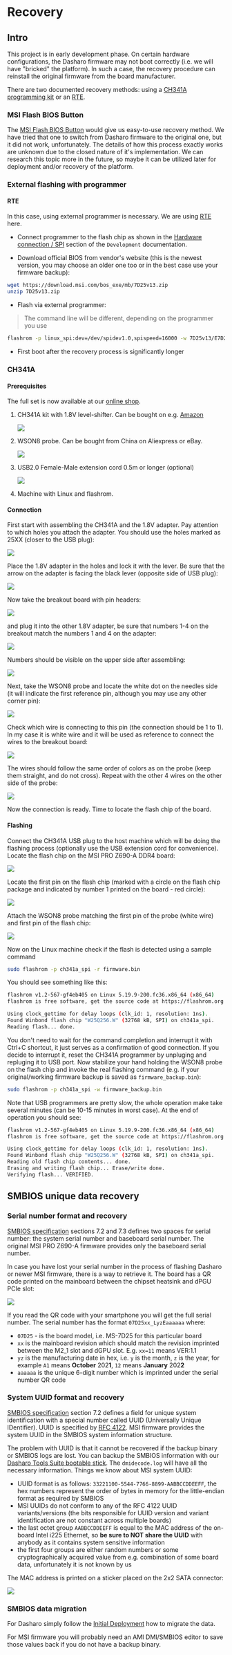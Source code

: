 # Recovery

## Intro

This project is in early development phase. On certain
hardware configurations, the Dasharo firmware may not boot correctly (i.e.
we will have "bricked" the platform). In such a case, the recovery procedure can
reinstall the original firmware from the board manufacturer.

There are two documented recovery methods: using a [CH341A programming kit](https://3mdeb.com/shop/modules/ch341a-flash-bios-usb-programmer-kit-soic8-sop8/)
or an [RTE](https://3mdeb.com/shop/open-source-hardware/rte/).

### MSI Flash BIOS Button

The [MSI Flash BIOS Button](https://www.youtube.com/watch?v=iTkXunUAriE)
would give us easy-to-use recovery method. We have tried that one to switch
from Dasharo firmware to the original one, but it did not work, unfortunately.
The details of how this process exactly works are unknown due to the closed
nature of it's implementation. We can research this topic more in the future,
so maybe it can be utilized later for deployment and/or recovery of the
platform.

### External flashing with programmer

#### RTE

In this case, using external programmer is necessary. We are using
[RTE](https://3mdeb.com/open-source-hardware/#rte)
here.

* Connect programmer to the flash chip as shown in the
  [Hardware connection / SPI](../development/#hardware-connection) section of
  the `Development` documentation.

* Download official BIOS from vendor's website (this is the newest version, you
  may choose an older one too or in the best case use your firmware backup):

```bash
wget https://download.msi.com/bos_exe/mb/7D25v13.zip
unzip 7D25v13.zip
```

* Flash via external programmer:

> The command line will be different, depending on the programmer you use

```bash
flashrom -p linux_spi:dev=/dev/spidev1.0,spispeed=16000 -w 7D25v13/E7D25IMS.130
```

* First boot after the recovery process is significantly longer

### CH341A

#### Prerequisites

The full set is now available at our [online shop](https://3mdeb.com/shop/modules/ch341a-flash-bios-usb-programmer-kit-soic8-sop8/).

1. CH341A kit with 1.8V level-shifter. Can be bought on e.g. [Amazon](https://www.amazon.com/programmer-ch341a-Programmer-Adapter-Converter/dp/B07WP9FKZ2)

    ![](/images/ch341a_rec/ch341a_kit.jpg)

2. WSON8 probe. Can be bought from China on Aliexpress or eBay.

    ![](/images/ch341a_rec/wson8_probe.jpg)

3. USB2.0 Female-Male extension cord 0.5m or longer (optional)

    ![](/images/ch341a_rec/usb_ext.jpg)

4. Machine with Linux and flashrom.

#### Connection

First start with assembling the CH341A and the 1.8V adapter. Pay attention to
which holes you attach the adapter. You should use the holes marked as 25XX
(closer to the USB plug):

![](/images/ch341a_rec/ch341a.jpg)

Place the 1.8V adapter in the holes and lock it with the lever. Be sure that
the arrow on the adapter is facing the black lever (opposite side of USB plug):

![](/images/ch341a_rec/adapter_assemble.jpg)

Now take the breakout board with pin headers:

![](/images/ch341a_rec/pin_breakout.jpg)

and plug it into the other 1.8V adapter, be sure that numbers 1-4 on the breakout
match the numbers 1 and 4 on the adapter:

![](/images/ch341a_rec/adapter_shifter.jpg)

Numbers should be visible on the upper side after assembling:

![](/images/ch341a_rec/breakout_assemble.jpg)

Next, take the WSON8 probe and locate the white dot on the needles side (it
will indicate the first reference pin, although you may use any other corner pin):

![](/images/ch341a_rec/wson8_probe2.jpg)

Check which wire is connecting to this pin (the connection should be 1 to 1).
In my case it is white wire and it will be used as reference to connect the
wires to the breakout board:

![](/images/ch341a_rec/wire_attach2.jpg)

The wires should follow the same order of colors as on the probe (keep them
straight, and do not cross). Repeat with the other 4 wires on the other side of the
probe:

![](/images/ch341a_rec/wire_attach1.jpg)

Now the connection is ready. Time to locate the flash chip of the board.

#### Flashing

Connect the CH341A USB plug to the host machine which will be doing the
flashing process (optionally use the USB extension cord for convenience).
Locate the flash chip on the MSI PRO Z690-A DDR4 board:

![](/images/ch341a_rec/msi_z690a.jpg)

Locate the first pin on the flash chip (marked with a circle on the flash chip
package and indicated by number 1 printed on the board - red circle):

![](/images/ch341a_rec/msi_flash.jpg)

Attach the WSON8 probe matching the first pin of the probe (white wire) and
first pin of the flash chip:

![](/images/ch341a_rec/probe_attach.jpg)

Now on the Linux machine check if the flash is detected using a sample command

```bash
sudo flashrom -p ch341a_spi -r firmware.bin
```

You should see something like this:

```bash
flashrom v1.2-567-gf4eb405 on Linux 5.19.9-200.fc36.x86_64 (x86_64)
flashrom is free software, get the source code at https://flashrom.org

Using clock_gettime for delay loops (clk_id: 1, resolution: 1ns).
Found Winbond flash chip "W25Q256.W" (32768 kB, SPI) on ch341a_spi.
Reading flash... done.
```

You don't need to wait for the command completion and interrupt it with Ctrl+C
shortcut, it just serves as a confirmation of good connection. If you decide to
interrupt it, reset the CH341A programmer by unpluging and repluging it to USB
port. Now stabilize your hand holding the WSON8 probe on the flash chip and
invoke the real flashing command (e.g. if your original/working firmware backup
is saved as `firmware_backup.bin`):

```bash
sudo flashrom -p ch341a_spi -w firmware_backup.bin
```

Note that USB programmers are pretty slow, the whole operation make take
several minutes (can be 10-15 minutes in worst case). At the end of operation
you should see:

```bash
flashrom v1.2-567-gf4eb405 on Linux 5.19.9-200.fc36.x86_64 (x86_64)
flashrom is free software, get the source code at https://flashrom.org

Using clock_gettime for delay loops (clk_id: 1, resolution: 1ns).
Found Winbond flash chip "W25Q256.W" (32768 kB, SPI) on ch341a_spi.
Reading old flash chip contents... done.
Erasing and writing flash chip... Erase/write done.
Verifying flash... VERIFIED.
```

## SMBIOS unique data recovery

### Serial number format and recovery

[SMBIOS specification](https://www.dmtf.org/sites/default/files/standards/documents/DSP0134_3.4.0.pdf)
sections 7.2 and 7.3 defines two spaces for serial number: the system serial
number and baseboard serial number. The original MSI PRO Z690-A firmware
provides only the baseboard serial number.

In case you have lost your serial number in the process of flashing Dasharo or
newer MSI firmware, there is a way to retrieve it. The board has a QR code
printed on the mainboard between the chipset heatsink and dPGU PCIe slot:

![](/images/msi_sn_qr.jpg)

If you read the QR code with your smartphone you will get the full serial
number. The serial number has the format `07D25xx_LyzEaaaaaa` where:

* `07D25` - is the board model, i.e. MS-7D25 for this particular board
* `xx` is the mainboard revision which should match the revision imprinted
  between the M2_1 slot and dGPU slot. E.g. `xx=11` means VER:1.1
* `yz` is the manufacturing date in hex, i.e. `y` is the month, `z` is the
  year, for example `A1` means **October** 202**1**, `12` means **January**
  202**2**
* `aaaaaa` is the unique 6-digit number which is imprinted under the serial
  number QR code

### System UUID format and recovery

[SMBIOS specification](https://www.dmtf.org/sites/default/files/standards/documents/DSP0134_3.4.0.pdf)
section 7.2 defines a field for unique system identification with a special
number called UUID (Universally Unique IDentifier). UUID is specified by
[RFC 4122](https://datatracker.ietf.org/doc/html/rfc4122). MSI firmware
provides the system UUID in the SMBIOS system information structure.

The problem with UUID is that it cannot be recovered if the backup binary or
SMBIOS logs are lost. You can backup the SMBIOS information with our
[Dasharo Tools Suite bootable stick](../../../dasharo-tools-suite/documentation#bootable-usb-stick).
The `dmidecode.log` will have all the necessary information. Things we know
about MSI system UUID:

* UUID format is as follows: `33221100-5544-7766-8899-AABBCCDDEEFF`, the hex
  numbers represent the order of bytes in memory for the little-endian format
  as required by SMBIOS
* MSI UUIDs do not conform to any of the RFC 4122 UUID variants/versions (the
  bits responsible for UUID version and variant identification are not constant
  across multiple boards)
* the last octet group `AABBCCDDEEFF` is equal to the MAC address of the
  on-board Intel i225 Ethernet, so **be sure to NOT share the UUID** with
  anybody as it contains system sensitive information
* the first four groups are either random numbers or some cryptographically
  acquired value from e.g. combination of some board data, unfortunately it is
  not known by us

The MAC address is printed on a sticker placed on the 2x2 SATA connector:

![](/images/msi_mac.jpg)

### SMBIOS data migration

For Dasharo simply follow the [Initial Deployment](initial-deployment.md) how
to migrate the data.

For MSI firmware you will probably need an AMI DMI/SMBIOS editor to save those
values back if you do not have a backup binary.
